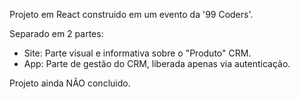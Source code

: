 Projeto em React construido em um evento da '99 Coders'.

Separado em 2 partes:
* Site: Parte visual e informativa sobre o "Produto" CRM.
* App: Parte de gestão do CRM, liberada apenas via autenticação. 

Projeto ainda NÃO concluido.
